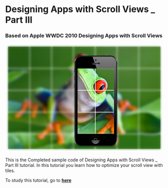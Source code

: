 # Designing Apps with Scroll Views _ Part III
### Based on Apple WWDC 2010 Designing Apps with Scroll Views

![Header Photo](Header_Photo/Part_III.png)

This is the Completed sample code of Designing Apps with Scroll Views _ Part III tutorial.
In this tutorial you learn how to optimize your scroll view with tiles.

To study this tutorial, go to **[here](https://medium.com/@ssamadgh/designing-apps-with-scroll-views-part-iii-optimizing-with-tiles-3875535b4114)**
